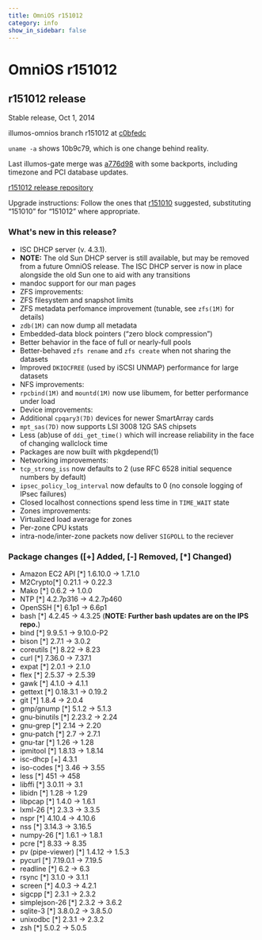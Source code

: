 ```yaml
---
title: OmniOS r151012
category: info
show_in_sidebar: false
---
```


# OmniOS r151012

## r151012 release

Stable release, Oct 1, 2014

illumos-omnios branch r151012 at [c0bfedc](https://omnios.omniti.com/changeset.php/core/illumos-omnios/c0bfedc6bb08973a6a0806ff6127a9b8e15b43bf)

`uname -a` shows 10b9c79, which is one change behind reality.

Last illumos-gate merge was [a776d98](https://github.com/illumos/illumos-gate/commit/a776d98e5f349dbb7f5a47eca48f50e6117adcb7) with some backports, including timezone and PCI database updates.

[r151012 release repository](http://pkg.omniti.com/omnios/r151012/)

Upgrade instructions: Follow the ones that [r151010](/legacy/upgrade_r151008_r151010.html)
suggested, substituting “151010” for “151012” where appropriate.

### What's new in this release?

* ISC DHCP server (v. 4.3.1).
 * **NOTE:** The old Sun DHCP server is still available, but may be removed from
   a future OmniOS release. The ISC DHCP server is now in place alongside the old
   Sun one to aid with any transitions
* mandoc support for our man pages
* ZFS improvements:
 * ZFS filesystem and snapshot limits
 * ZFS metadata perfomance improvement (tunable, see `zfs(1M)` for details)
 * `zdb(1M)` can now dump all metadata
 * Embedded-data block pointers (“zero block compression”)
 * Better behavior in the face of full or nearly-full pools
 * Better-behaved  `zfs rename` and `zfs create` when not sharing the datasets
 * Improved `DKIOCFREE` (used by iSCSI UNMAP) performance for large datasets
* NFS improvements:
 * `rpcbind(1M)` and `mountd(1M)` now use libumem, for better performance under load
* Device improvements:
 * Additional `cpqary3(7D)` devices for newer SmartArray cards
 * `mpt_sas(7D)` now supports LSI 3008 12G SAS chipsets
* Less (ab)use of `ddi_get_time()` which will increase reliability in the face of
  changing wallclock time
* Packages are now built with pkgdepend(1)
* Networking improvements:
 * `tcp_strong_iss` now defaults to 2 (use RFC 6528 initial sequence numbers by default)
 * `ipsec_policy_log_interval` now defaults to 0 (no console logging of IPsec failures)
 * Closed localhost connections spend less time in `TIME_WAIT` state
* Zones improvements:
 * Virtualized load average for zones
 * Per-zone CPU kstats
 * intra-node/inter-zone packets now deliver `SIGPOLL` to the reciever

### Package changes ([+] Added, [-] Removed, [*] Changed)

 * Amazon EC2 API [*] 1.6.10.0 -> 1.7.1.0
 * M2Crypto[*] 0.21.1 -> 0.22.3
 * Mako [*] 0.6.2 -> 1.0.0
 * NTP [*] 4.2.7p316 -> 4.2.7p460
 * OpenSSH [*] 6.1p1 -> 6.6p1
 * bash [*] 4.2.45 -> 4.3.25  (**NOTE: Further bash updates are on the IPS repo.**)
 * bind [*] 9.9.5.1 -> 9.10.0-P2
 * bison [*] 2.7.1 -> 3.0.2
 * coreutils [*] 8.22 -> 8.23
 * curl [*] 7.36.0 -> 7.37.1
 * expat [*] 2.0.1 -> 2.1.0
 * flex [*] 2.5.37 -> 2.5.39
 * gawk [*] 4.1.0 -> 4.1.1
 * gettext [*] 0.18.3.1 -> 0.19.2
 * git [*] 1.8.4 -> 2.0.4
 * gmp/gnump [*] 5.1.2 -> 5.1.3
 * gnu-binutils [*] 2.23.2 -> 2.24
 * gnu-grep [*] 2.14 -> 2.20
 * gnu-patch [*] 2.7 -> 2.7.1
 * gnu-tar [*] 1.26 -> 1.28
 * ipmitool [*] 1.8.13 -> 1.8.14
 * isc-dhcp [+] 4.3.1
 * iso-codes [*] 3.46 -> 3.55
 * less [*] 451 -> 458
 * libffi [*] 3.0.11 -> 3.1
 * libidn [*] 1.28 -> 1.29
 * libpcap [*] 1.4.0 -> 1.6.1
 * lxml-26 [*] 2.3.3 -> 3.3.5
 * nspr [*] 4.10.4 -> 4.10.6
 * nss [*]  3.14.3 -> 3.16.5
 * numpy-26 [*] 1.6.1 -> 1.8.1
 * pcre [*] 8.33 -> 8.35
 * pv (pipe-viewer) [*] 1.4.12 -> 1.5.3
 * pycurl [*] 7.19.0.1 -> 7.19.5
 * readline [*] 6.2 -> 6.3
 * rsync [*] 3.1.0 -> 3.1.1
 * screen [*] 4.0.3 -> 4.2.1
 * sigcpp [*] 2.3.1 -> 2.3.2
 * simplejson-26 [*] 2.3.2 -> 3.6.2
 * sqlite-3 [*] 3.8.0.2 -> 3.8.5.0
 * unixodbc [*] 2.3.1 -> 2.3.2
 * zsh [*] 5.0.2 -> 5.0.5
